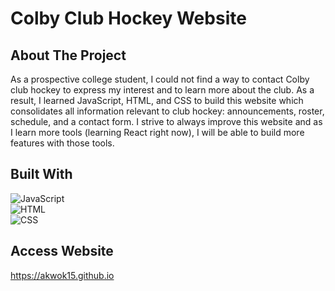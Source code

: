 # Colby Club Hockey Website
## About The Project
As a prospective college student, I could not find a way to contact Colby club hockey to express my interest and to learn more about the club. As a result, I learned JavaScript, HTML, and CSS to build this website which consolidates all information relevant to club hockey: announcements, roster, schedule, and a contact form. I strive to always improve this website and as I learn more tools (learning React right now), I will be able to build more features with those tools. 



## Built With
![JavaScript][JavaScript.com]\
![HTML][HTML.com]\
![CSS][CSS.com]

[JavaScript.com]:https://shields.io/badge/JavaScript-F7DF1E?logo=JavaScript&logoColor=000&style=flat-square
[HTML.com]:https://img.shields.io/badge/HTML-239120?style=for-the-badge&logo=html5&logoColor=white
[CSS.com]:https://img.shields.io/badge/CSS-239120?&style=for-the-badge&logo=css3&logoColor=white

## Access Website
https://akwok15.github.io
